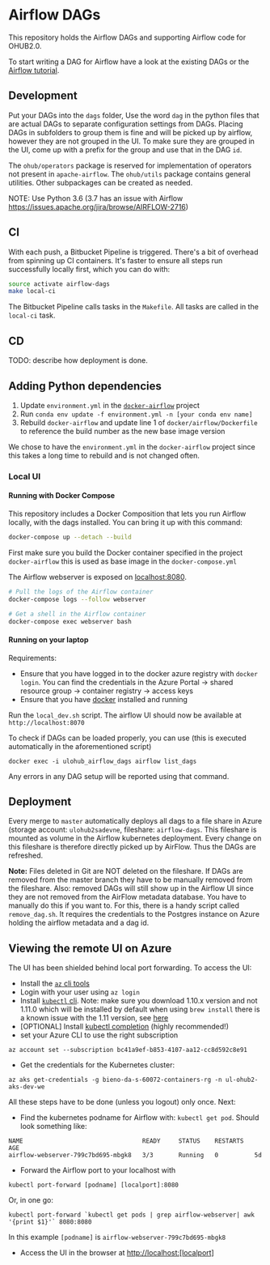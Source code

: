 # Airflow DAGs

This repository holds the Airflow DAGs and supporting Airflow code for OHUB2.0.

To start writing a DAG for Airflow have a look at the existing DAGs or the [Airflow tutorial](https://airflow.apache.org/tutorial.html).

## Development
Put your DAGs into the `dags` folder, Use the word `dag` in the python files that are actual DAGs to separate configuration settings from DAGs. Placing DAGs in subfolders to group them is fine and will be picked up by airflow, however they are not grouped in the UI. To make sure they are grouped in the UI, come up with a prefix for the group and use that in the DAG `id`.

The `ohub/operators` package is reserved for implementation of operators not present in `apache-airflow`. The `ohub/utils` package contains general utilities. Other subpackages can be created as needed.

NOTE: Use Python 3.6 (3.7 has an issue with Airflow https://issues.apache.org/jira/browse/AIRFLOW-2716)

## CI
With each push, a Bitbucket Pipeline is triggered.
There's a bit of overhead from spinning up CI containers.
It's faster to ensure all steps run successfully locally first, which you can do with:

```bash
source activate airflow-dags
make local-ci
```

The Bitbucket Pipeline calls tasks in the `Makefile`.
All tasks are called in the `local-ci` task.

## CD
TODO: describe how deployment is done.

## Adding Python dependencies

1. Update `environment.yml` in the [`docker-airflow`](https://bitbucket.org/UFS-nl/docker-airflow/) project
2. Run `conda env update -f environment.yml -n [your conda env name]`
3. Rebuild `docker-airflow` and update line 1 of `docker/airflow/Dockerfile` to reference the build number as the new base image version

We chose to have the `environment.yml` in the `docker-airflow` project since this takes a long time to rebuild and is not changed often.

### Local UI

#### Running with Docker Compose

This repository includes a Docker Composition that lets you run Airflow locally, with the dags installed. You can bring
it up with this command:

```bash
docker-compose up --detach --build
```

First make sure you build the Docker container specified in the project `docker-airflow` this is used as base image in the `docker-compose.yml`

The Airflow webserver is exposed on [localhost:8080](http://localhost:8080/admin).

```bash
# Pull the logs of the Airflow container
docker-compose logs --follow webserver

# Get a shell in the Airflow container
docker-compose exec webserver bash
```

#### Running on your laptop

Requirements: 

- Ensure that you have logged in to the docker azure registry with `docker login`. You can find the credentials in the Azure Portal -> shared resource group -> container registry -> access keys
- Ensure that you have [docker](https://docs.docker.com/install/) installed and running

Run the `local_dev.sh` script. The airflow UI should now be available at `http://localhost:8070`

To check if DAGs can be loaded properly, you can use (this is executed automatically in the aforementioned script)
```
docker exec -i ulohub_airflow_dags airflow list_dags
```
Any errors in any DAG setup will be reported using that command.

## Deployment
Every merge to `master` automatically deploys all dags to a file share in Azure (storage account: `ulohub2sadevne`, fileshare: `airflow-dags`. This fileshare is mounted as volume in the Airflow kubernetes deployment. Every change on this fileshare is therefore directly picked up by AirFlow. Thus the DAGs are refreshed.

**Note:** Files deleted in Git are NOT deleted on the fileshare. If DAGs are removed from the master branch they have to be manually removed from the fileshare. Also: removed DAGs will still show up in the Airflow UI since they are not removed from the AirFlow metadata database. You have to manually do this if you want to. For this, there is a handy script called `remove_dag.sh`. It requires the credentials to the Postgres instance on Azure holding the airflow metadata and a dag id.

## Viewing the remote UI on Azure
The UI has been shielded behind local port forwarding. To access the UI:

- Install the [`az` cli tools](https://docs.microsoft.com/en-us/cli/azure/install-azure-cli?view=azure-cli-latest)
- Login with your user using `az login` 
- Install [`kubectl` cli](https://kubernetes.io/docs/tasks/tools/install-kubectl/). Note: make sure you download 1.10.x version and not 1.11.0 which will be installed by default when using `brew install` there is a known issue with the 1.11 version, see [here](https://github.com/kubernetes/kubernetes/issues/65575)
- [OPTIONAL] Install [kubectl completion](https://kubernetes.io/docs/tasks/tools/install-kubectl/#enabling-shell-autocompletion) (highly recommended!)
- set your Azure CLI to use the right subscription
```
az account set --subscription bc41a9ef-b853-4107-aa12-cc8d592c8e91
```
- Get the credentials for the Kubernetes cluster: 
```
az aks get-credentials -g bieno-da-s-60072-containers-rg -n ul-ohub2-aks-dev-we
```

All these steps have to be done (unless you logout) only once. Next:

- Find the kubernetes podname for Airflow with: `kubectl get pod`. Should look something like:
```
NAME                                 READY     STATUS    RESTARTS   AGE
airflow-webserver-799c7bd695-mbgk8   3/3       Running   0          5d
```
- Forward the Airflow port to your localhost with 

```
kubectl port-forward [podname] [localport]:8080
```

Or, in one go:
```
kubectl port-forward `kubectl get pods | grep airflow-webserver| awk '{print $1}'` 8080:8080
```

In this example `[podname]` is `airflow-webserver-799c7bd695-mbgk8`
- Access the UI in the browser at [http://localhost:[localport]](http://localhost:[localport])
